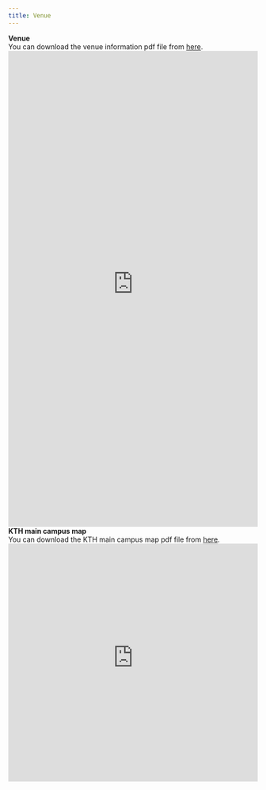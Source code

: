 ```yaml
---
title: Venue
---
```

**Venue**
<br />
You can download the venue information pdf file from [here](https://kthsummerschool.github.io/assets/files/venue.pdf).
<embed src="https://kthsummerschool.github.io/assets/files/venue.pdf" type="application/pdf" style="width:100%; height:100vw;" />
**KTH main campus map**
<br />
You can download the KTH main campus map pdf file from [here](https://kthsummerschool.github.io/assets/files/map.pdf).
<embed src="https://kthsummerschool.github.io/assets/files/map.pdf" type="application/pdf" style="width:100%; height:50vw;" />
